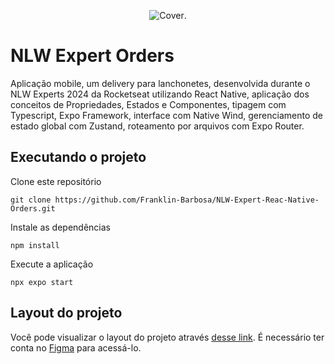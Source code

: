 <div align="center">

![Cover](./.github/NLW%20expert%20%E2%80%A2%20Orders%20(Community)_page-0001.png).

</div>

# NLW Expert Orders
Aplicação mobile, um delivery para lanchonetes, desenvolvida durante o NLW Experts 2024 da Rocketseat utilizando React Native, aplicação dos conceitos de Propriedades, Estados e Componentes, tipagem com Typescript, Expo Framework, interface com Native Wind, gerenciamento de estado global com Zustand, roteamento por arquivos com Expo Router.

## Executando o projeto

Clone este repositório
```shell
git clone https://github.com/Franklin-Barbosa/NLW-Expert-Reac-Native-Orders.git
```
Instale as dependências
```shell
npm install
```
Execute a aplicação
```shell
npx expo start
```

## Layout do projeto
Você pode visualizar o layout do projeto através [desse link](<https://www.figma.com/file/eKqdOqxjYWqRB6UqjzY7YW/NLW-expert-%E2%80%A2-Orders-(Community)?type=design&node-id=2-287&mode=design&t=oj65oGrqeMi6TBZI-0>). É necessário ter conta no [Figma](http://figma.com/) para acessá-lo.
